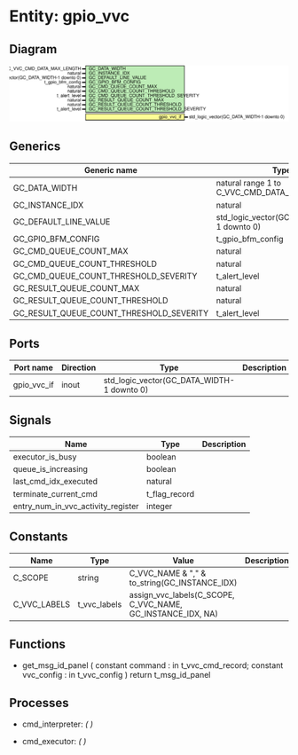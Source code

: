 # Entity: gpio_vvc
## Diagram
![Diagram](gpio_vvc.svg "Diagram")
## Generics
| Generic name                             | Type                                         | Value                     | Description |
| ---------------------------------------- | -------------------------------------------- | ------------------------- | ----------- |
| GC_DATA_WIDTH                            | natural range 1 to C_VVC_CMD_DATA_MAX_LENGTH |                           |             |
| GC_INSTANCE_IDX                          | natural                                      |                           |             |
| GC_DEFAULT_LINE_VALUE                    | std_logic_vector(GC_DATA_WIDTH-1 downto 0)   |                           |             |
| GC_GPIO_BFM_CONFIG                       | t_gpio_bfm_config                            | C_GPIO_BFM_CONFIG_DEFAULT |             |
| GC_CMD_QUEUE_COUNT_MAX                   | natural                                      | 1000                      |             |
| GC_CMD_QUEUE_COUNT_THRESHOLD             | natural                                      | 950                       |             |
| GC_CMD_QUEUE_COUNT_THRESHOLD_SEVERITY    | t_alert_level                                | warning                   |             |
| GC_RESULT_QUEUE_COUNT_MAX                | natural                                      | 1000                      |             |
| GC_RESULT_QUEUE_COUNT_THRESHOLD          | natural                                      | 950                       |             |
| GC_RESULT_QUEUE_COUNT_THRESHOLD_SEVERITY | t_alert_level                                | warning                   |             |
## Ports
| Port name   | Direction | Type                                       | Description |
| ----------- | --------- | ------------------------------------------ | ----------- |
| gpio_vvc_if | inout     | std_logic_vector(GC_DATA_WIDTH-1 downto 0) |             |
## Signals
| Name                               | Type          | Description |
| ---------------------------------- | ------------- | ----------- |
| executor_is_busy                   | boolean       |             |
| queue_is_increasing                | boolean       |             |
| last_cmd_idx_executed              | natural       |             |
| terminate_current_cmd              | t_flag_record |             |
| entry_num_in_vvc_activity_register | integer       |             |
## Constants
| Name         | Type         | Value                                                        | Description |
| ------------ | ------------ | ------------------------------------------------------------ | ----------- |
| C_SCOPE      | string       |  C_VVC_NAME & "," & to_string(GC_INSTANCE_IDX)               |             |
| C_VVC_LABELS | t_vvc_labels |  assign_vvc_labels(C_SCOPE, C_VVC_NAME, GC_INSTANCE_IDX, NA) |             |
## Functions
- get_msg_id_panel <font id="function_arguments">(    constant command    : in t_vvc_cmd_record;
    constant vvc_config : in t_vvc_config
  )</font> <font id="function_return">return t_msg_id_panel</font>
## Processes
- cmd_interpreter: _(  )_

- cmd_executor: _(  )_

